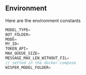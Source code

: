 ## Environment
Here are the environment constants
```js
MODEL_TYPE=
BOT_FOLDER=
MODE=
MY_ID=
TOKEN_API=
MAX_QUEUE_SIZE=
MESSAGE_MAX_LEN_WITHOUT_FIL=
// setted in the docker-compose
WISPER_MODEL_FOLDER=

```